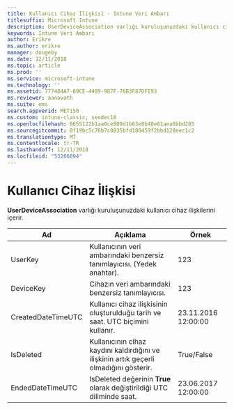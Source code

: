 ```yaml
---
title: Kullanıcı Cihaz İlişkisi - Intune Veri Ambarı
titlesuffix: Microsoft Intune
description: UserDeviceAssociation varlığı kuruluşunuzdaki kullanıcı cihaz ilişkilerini içerir.
keywords: Intune Veri Ambarı
author: Erikre
ms.author: erikre
manager: dougeby
ms.date: 12/11/2018
ms.topic: article
ms.prod: ''
ms.service: microsoft-intune
ms.technology: ''
ms.assetid: 777484A7-09CE-4409-987F-76B3F87DFE93
ms.reviewer: aanavath
ms.suite: ems
search.appverid: MET150
ms.custom: intune-classic; seodec18
ms.openlocfilehash: 8655122b1aa0ce809d1b63e8b40e61aea6bbd285
ms.sourcegitcommit: 0f19bc5c76b7c0835bfd180459f2bbd128eec1c2
ms.translationtype: MT
ms.contentlocale: tr-TR
ms.lasthandoff: 12/11/2018
ms.locfileid: "53266894"
---
```

# <a name="user-device-association"></a>Kullanıcı Cihaz İlişkisi

**UserDeviceAssociation** varlığı kuruluşunuzdaki kullanıcı cihaz ilişkilerini içerir.


|        Ad        |                                           Açıklama                                            |        Örnek         |
|--------------------|--------------------------------------------------------------------------------------------------|------------------------|
|      UserKey       |              Kullanıcının veri ambarındaki benzersiz tanımlayıcısı. (Yedek anahtar).               |          123           |
|     DeviceKey      |                      Cihazın veri ambarındaki benzersiz tanımlayıcısı.                      |          123           |
| CreatedDateTimeUTC |           Kullanıcı cihaz ilişkisinin oluşturulduğu tarih ve saat. UTC biçimini kullanır.           | 23.11.2016 12:00:00 |
|     IsDeleted      | Kullanıcının cihaz kaydını kaldırdığını ve ilişkinin artık geçerli olmadığını gösterir. |       True/False       |
|  EndedDateTimeUTC  |              IsDeleted değerinin <strong>True</strong> olarak değiştirildiği UTC diliminde saat.               | 23.06.2017 12:00:00 |

